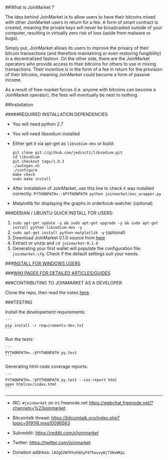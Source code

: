##What is JoinMarket ?

The idea behind JoinMarket is to allow users to have their bitcoins mixed with other JoinMarket users in return for a fee. A form of smart contract is created, meaning the private keys will never be broadcasted outside of your computer, resulting in virtually zero risk of loss (aside from malware or bugs).

Simply put, JoinMarket allows its users to improve the privacy of their bitcoin transactions (and therefore maintaining or even restoring fungibility) in a decentralized fashion. On the other side, there are the JoinMarket operators who provide access to their bitcoins for others to use in mixing transactions. Their incentive is in the form of a fee in return for the provision of their bitcoins, meaning JoinMarket could become a form of passive income.

As a result of free-market forces (i.e. anyone with bitcoins can become a JoinMarket operator), the fees will eventually be next to nothing.

##Installation

#####REQUIRED INSTALLATION DEPENDENCIES

+ You will need python 2.7

+ You will need libsodium installed

 - Either get it via apt-get as `libsodium-dev` or build:

    ```
    git clone git://github.com/jedisct1/libsodium.git
    cd libsodium
    git checkout tags/1.0.3
    ./autogen.sh
    ./configure
    make check
    sudo make install
    ```

 - After installation of JoinMarket, use this line to check it was installed correctly: `PYTHONPATH=.:$PYTHONPATH python joinmarket/enc_wrapper.py`

+ Matplotlib for displaying the graphs in orderbook-watcher (optional)

###DEBIAN / UBUNTU QUICK INSTALL FOR USERS:

1. `sudo apt-get update -y && sudo apt-get upgrade -y && sudo apt-get install python libsodium-dev -y`
2. `sudo apt-get install python-matplotlib -y` (optional)
3. Download JoinMarket 0.1.0 source from [here](https://github.com/joinmarket-org/joinmarket/releases/tag/v0.1.0)
4. Extract or unzip and `cd joinmarket-0.1.0`
4. Generating your first wallet will populate the configuration file: `joinmarket.cfg`.
   Check if the default settings suit your needs.

###[INSTALL FOR WINDOWS USERS](https://github.com/joinmarket-org/joinmarket/wiki/Installing-JoinMarket-on-Windows-7-(temporary))

###[WIKI PAGES FOR DETAILED ARTICLES/GUIDES](https://github.com/joinmarket-org/joinmarket/wiki)

###CONTRIBUTING TO JOINMARKET AS A DEVELOPER

Clone the repo, then read the notes [here](./CONTRIBUTING.md).

###TESTING

Install the developement requirements:

    ```
    pip install -r requirements-dev.txt
    ```

Run the tests:

    ```
    PYTHONPATH=.:$PYTHONPATH py.test
    ```

Generating html code coverage reports:

    ```
    PYTHONPATH=.:$PYTHONPATH py.test --cov-report html
    open htmlcov/index.html
    ```

---

+ IRC: `#joinmarket` on irc.freenode.net https://webchat.freenode.net/?channels=%23joinmarket

+ Bitcointalk thread: https://bitcointalk.org/index.php?topic=919116.msg10096563

+ Subreddit: https://reddit.com/r/joinmarket

+ Twitter: https://twitter.com/joinmarket

+ Donation address: `1AZgQZWYRteh6UyF87hwuvyWj73NvWKpL`
